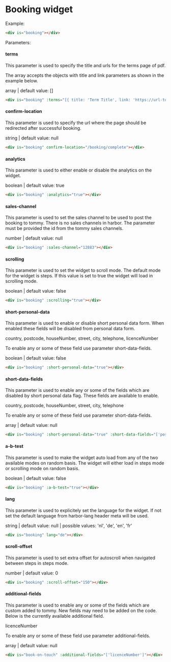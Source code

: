 # Booking widget

Example:
```html
<div is="booking"></div>
```

Parameters:
#### terms

This parameter is used to specify the title and urls for the terms page of pdf.

The array accepts the objects with title and link parameters as shown in the example below.

array | default value: []
```html
<div is="booking" :terms="[{ title: 'Term Title', link: 'https://url-to-term-link' }]"></div>
```

#### confirm-location

This parameter is used to specify the url where the page should be redirected after successful booking.

string | default value: null
```html
<div is="booking" confirm-location="/booking/complete"></div>
```

#### analytics

This parameter is used to either enable or disable the analytics on the widget.

boolean | default value: true
```html
<div is="booking" :analytics="true"></div>
```

#### sales-channel

This parameter is used to set the sales channel to be used to post the booking to tommy. There is no sales channels in harbor. The parameter must be provided the id from the tommy sales channels.

number | default value: null
```html
<div is="booking" :sales-channel="12883"></div>
```

#### scrolling

This parameter is used to set the widget to scroll mode. The default mode for the widget is steps. If this value is set to true the widget will load in scrolling mode.

boolean | default value: false
```html
<div is="booking" :scrolling="true"></div>
```

#### short-personal-data

This parameter is used to enable or disable short personal data form. When enabled these fields will be disabled from personal data form.

country, postcode, houseNumber, street, city, telephone, licenceNumber

To enable any or some of these field use parameter short-data-fields.

boolean | default value: false
```html
<div is="booking" :short-personal-data="true"></div>
```

#### short-data-fields

This parameter is used to enable any or some of the fields which are disabled by short personal data flag. These fields are available to enable.

country, postcode, houseNumber, street, city, telephone

To enable any or some of these field use parameter short-data-fields.

array | default value: null
```html
<div is="booking" :short-personal-data="true" :short-data-fields="['postcode','houseNumber']"></div>
```

#### a-b-test

This parameter is used to make the widget auto load from any of the two available modes on random basis. The widget will either load in steps mode or scrolling mode on random basis.

boolean | default value: false
```html
<div is="booking" :a-b-test="true"></div>
```

#### lang

This parameter is used to explicitely set the language for the widget. If not set the default language from harbor-lang header meta will be used.

string | default value: null | possible values: 'nl', 'de', 'en', 'fr'
```html
<div is="booking" lang="de"></div>
```

#### scroll-offset

This parameter is used to set extra offset for autoscroll when navigated between steps in steps mode.

number | default value: 0
```html
<div is="booking" :scroll-offset="150"></div>
```

#### additional-fields

This parameter is used to enable any or some of the fields which are custom added to tommy. New fields may need to be added on the code. Below is the currently available additional field.

licenceNumber

To enable any or some of these field use parameter additional-fields.

array | default value: null
```html
<div is="book-on-touch" :additional-fields="['licenceNumber']"></div>
```
